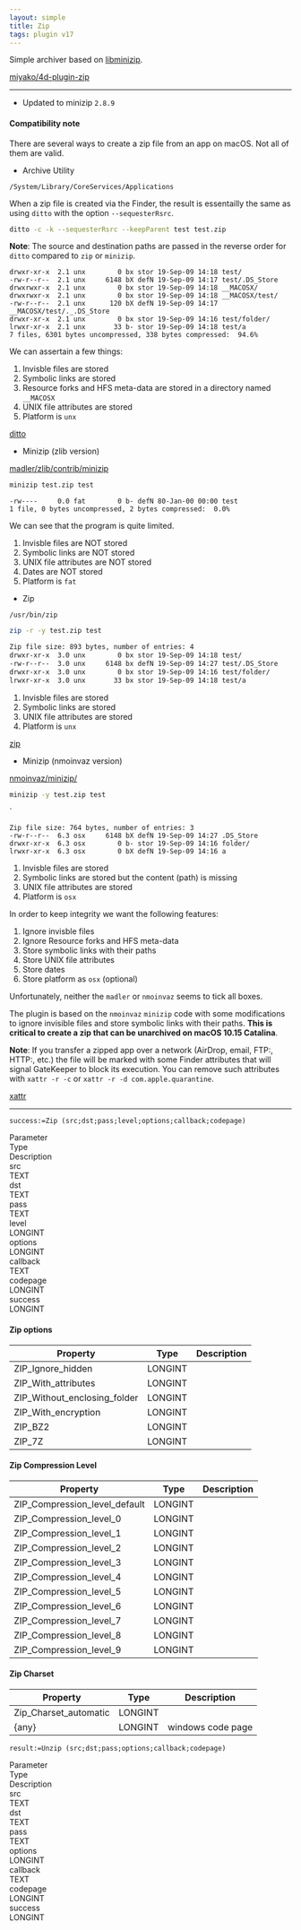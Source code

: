 ```yaml
---
layout: simple
title: Zip
tags: plugin v17
---
```


Simple archiver based on [libminizip](https://github.com/nmoinvaz/minizip).

<!--more-->

[miyako/4d-plugin-zip](https://github.com/miyako/4d-plugin-zip)

---

* Updated to minizip ``2.8.9``

#### Compatibility note

There are several ways to create a zip file from an app on macOS. Not all of them are valid.

* Archive Utility

``/System/Library/CoreServices/Applications``

When a zip file is created via the Finder, the result is essentailly the same as using ``ditto`` with the option ``--sequesterRsrc``.

```sh
ditto -c -k --sequesterRsrc --keepParent test test.zip 
```

**Note**: The source and destination paths are passed in the reverse order for ``ditto`` compared to ``zip`` or ``minizip``.

```
drwxr-xr-x  2.1 unx        0 bx stor 19-Sep-09 14:18 test/
-rw-r--r--  2.1 unx     6148 bX defN 19-Sep-09 14:17 test/.DS_Store
drwxrwxr-x  2.1 unx        0 bx stor 19-Sep-09 14:18 __MACOSX/
drwxrwxr-x  2.1 unx        0 bx stor 19-Sep-09 14:18 __MACOSX/test/
-rw-r--r--  2.1 unx      120 bX defN 19-Sep-09 14:17 __MACOSX/test/._.DS_Store
drwxr-xr-x  2.1 unx        0 bx stor 19-Sep-09 14:16 test/folder/
lrwxr-xr-x  2.1 unx       33 b- stor 19-Sep-09 14:18 test/a
7 files, 6301 bytes uncompressed, 338 bytes compressed:  94.6%
```

We can assertain a few things:

1. Invisble files are stored
1. Symbolic links are stored
1. Resource forks and HFS meta-data are stored in a directory named ``__MACOSX``
1. UNIX file attributes are stored
1. Platform is ``unx``

<i class="fa fa-external-link" aria-hidden="true"></i> [ditto](https://www.unix.com/man-page/osx/1/ditto/)

* Minizip (zlib version)

[madler/zlib/contrib/minizip](https://github.com/madler/zlib/tree/master/contrib/minizip)

```sh
minizip test.zip test
```

```
-rw----     0.0 fat        0 b- defN 80-Jan-00 00:00 test
1 file, 0 bytes uncompressed, 2 bytes compressed:  0.0%
```

We can see that the program is quite limited.

1. Invisble files are NOT stored
1. Symbolic links are NOT stored
1. UNIX file attributes are NOT stored
1. Dates are NOT stored
1. Platform is ``fat``

* Zip

``/usr/bin/zip``

```sh
zip -r -y test.zip test
```

```sh
Zip file size: 893 bytes, number of entries: 4
drwxr-xr-x  3.0 unx        0 bx stor 19-Sep-09 14:18 test/
-rw-r--r--  3.0 unx     6148 bx defN 19-Sep-09 14:27 test/.DS_Store
drwxr-xr-x  3.0 unx        0 bx stor 19-Sep-09 14:16 test/folder/
lrwxr-xr-x  3.0 unx       33 bx stor 19-Sep-09 14:18 test/a
```

1. Invisble files are stored
1. Symbolic links are stored
1. UNIX file attributes are stored
1. Platform is ``unx``

<i class="fa fa-external-link" aria-hidden="true"></i> [zip](https://www.unix.com/man-page/osx/1/zip/)

* Minizip (nmoinvaz version)

[nmoinvaz/minizip/](https://github.com/nmoinvaz/minizip)

```sh
minizip -y test.zip test
```
`
```
Zip file size: 764 bytes, number of entries: 3
-rw-r--r--  6.3 osx     6148 bX defN 19-Sep-09 14:27 .DS_Store
drwxr-xr-x  6.3 osx        0 b- stor 19-Sep-09 14:16 folder/
lrwxr-xr-x  6.3 osx        0 bX defN 19-Sep-09 14:16 a
```

1. Invisble files are stored
1. Symbolic links are stored but the content (path) is missing
1. UNIX file attributes are stored
1. Platform is ``osx``

In order to keep integrity we want the following features:

1. Ignore invisble files 
1. Ignore Resource forks and HFS meta-data
1. Store symbolic links with their paths
1. Store UNIX file attributes 
1. Store dates 
1. Store platform as ``osx`` (optional)

Unfortunately, neither the ``madler`` or ``nmoinvaz`` seems to tick all boxes.

The plugin is based on the ``nmoinvaz`` ``minizip`` code with some modifications to ignore invisible files and store symbolic links with their paths. **This is critical to create a zip that can be unarchived on macOS 10.15 Catalina**.  

**Note**: If you transfer a zipped app over a network (AirDrop, email, FTP:,  HTTP:, etc.) the file will be marked with some Finder attributes that will signal GateKeeper to block its execution. You can remove such attributes with ``xattr -r -c`` or ``xattr -r -d com.apple.quarantine``. 

<i class="fa fa-external-link" aria-hidden="true"></i> [xattr](https://www.unix.com/man-page/osx/1/xattr/)

---

```
success:=Zip (src;dst;pass;level;options;callback;codepage)
```

<div class="grid">
  <div class="syntax-th cell cell--2">Parameter</div>
  <div class="syntax-th cell cell--2">Type</div>
  <div class="syntax-th cell cell--8">Description</div>
  <div class="syntax-td cell cell--2">src</div>
  <div class="syntax-td cell cell--2">TEXT</div>
  <div class="syntax-td cell cell--8"></div>  
  <div class="syntax-td cell cell--2">dst</div>
  <div class="syntax-td cell cell--2">TEXT</div>
  <div class="syntax-td cell cell--8"></div>  
  <div class="syntax-td cell cell--2">pass</div>
  <div class="syntax-td cell cell--2">TEXT</div>
  <div class="syntax-td cell cell--8"></div>  
  <div class="syntax-td cell cell--2">level</div>
  <div class="syntax-td cell cell--2">LONGINT</div>
  <div class="syntax-td cell cell--8"></div>  
  <div class="syntax-td cell cell--2">options</div>
  <div class="syntax-td cell cell--2">LONGINT</div>
  <div class="syntax-td cell cell--8"></div>    
  <div class="syntax-td cell cell--2">callback</div>
  <div class="syntax-td cell cell--2">TEXT</div>
  <div class="syntax-td cell cell--8"></div>   
  <div class="syntax-td cell cell--2">codepage</div>
  <div class="syntax-td cell cell--2">LONGINT</div>
  <div class="syntax-td cell cell--8"></div>
  <div class="syntax-td cell cell--2">success</div>
  <div class="syntax-td cell cell--2">LONGINT</div>
  <div class="syntax-td cell cell--8"></div>  
</div>

#### Zip options

Property|Type|Description
------------|------|----
ZIP_Ignore_hidden|LONGINT|
ZIP_With_attributes|LONGINT|
ZIP_Without_enclosing_folder|LONGINT|
ZIP_With_encryption|LONGINT|
ZIP_BZ2|LONGINT|
ZIP_7Z|LONGINT|

#### Zip Compression Level

Property|Type|Description
------------|------|----
ZIP_Compression_level_default|LONGINT|
ZIP_Compression_level_0|LONGINT|
ZIP_Compression_level_1|LONGINT|
ZIP_Compression_level_2|LONGINT|
ZIP_Compression_level_3|LONGINT|
ZIP_Compression_level_4|LONGINT|
ZIP_Compression_level_5|LONGINT|
ZIP_Compression_level_6|LONGINT|
ZIP_Compression_level_7|LONGINT|
ZIP_Compression_level_8|LONGINT|
ZIP_Compression_level_9|LONGINT|

#### Zip Charset

Property|Type|Description
------------|------|----
Zip_Charset_automatic|LONGINT|
{any}|LONGINT|windows code page

```
result:=Unzip (src;dst;pass;options;callback;codepage)
```

<div class="grid">
  <div class="syntax-th cell cell--2">Parameter</div>
  <div class="syntax-th cell cell--2">Type</div>
  <div class="syntax-th cell cell--8">Description</div>
  <div class="syntax-td cell cell--2">src</div>
  <div class="syntax-td cell cell--2">TEXT</div>
  <div class="syntax-td cell cell--8"></div>  
  <div class="syntax-td cell cell--2">dst</div>
  <div class="syntax-td cell cell--2">TEXT</div>
  <div class="syntax-td cell cell--8"></div>  
  <div class="syntax-td cell cell--2">pass</div>
  <div class="syntax-td cell cell--2">TEXT</div>
  <div class="syntax-td cell cell--8"></div>   
  <div class="syntax-td cell cell--2">options</div>
  <div class="syntax-td cell cell--2">LONGINT</div>
  <div class="syntax-td cell cell--8"></div>    
  <div class="syntax-td cell cell--2">callback</div>
  <div class="syntax-td cell cell--2">TEXT</div>
  <div class="syntax-td cell cell--8"></div>   
  <div class="syntax-td cell cell--2">codepage</div>
  <div class="syntax-td cell cell--2">LONGINT</div>
  <div class="syntax-td cell cell--8"></div>
  <div class="syntax-td cell cell--2">success</div>
  <div class="syntax-td cell cell--2">LONGINT</div>
  <div class="syntax-td cell cell--8"></div>  
</div>
